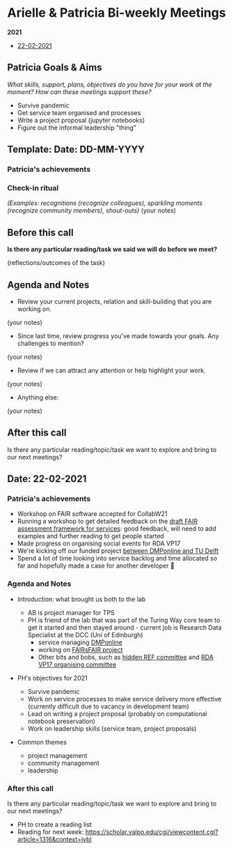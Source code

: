 # Arielle & Patricia Bi-weekly Meetings

**2021**

* [22-02-2021](#Date-22-02-2021)

## Patricia Goals & Aims 
*What skills, support, plans, objectives do you have for your work at the moment? How can these meetings support these?*

* Survive pandemic
* Get service team organised and processes
* Write a project proposal (jupyter notebooks)
* Figure out the informal leadership "thing"

## Template: Date: DD-MM-YYYY

### Patricia's achievements

### Check-in ritual
*(Examples: recognitions (recognize colleagues), sparkling moments (recognize community members), shout-outs)*
(your notes)

## Before this call
**Is there any particular reading/task we said we will do before we meet?**

(reflections/outcomes of the task)

## Agenda and Notes
* Review your current projects, relation and skill-building that you are working on.

(your notes)

* Since last time, review progress you’ve made towards your goals. Any challenges to mention?

(your notes)
* Review if we can attract any attention or help highlight your work.

(your notes)
* Anything else:

(your notes)

## After this call
Is there any particular reading/topic/task we want to explore and bring to our next meetings?

## Date: 22-02-2021

### Patricia's achievements
* Workshop on FAIR software accepted for CollabW21
* Running a workshop to get detailed feedback on the [draft FAIR assessment framework for services](https://www.fairsfair.eu/events/fairness-services-closer-look-fairsfair-framework): good feedback, will need to add examples and further reading to get people started
* Made progress on organising social events for RDA VP17
* We're kicking off our funded project [between DMPonline and TU Delft](https://openworking.wordpress.com/2021/02/22/towards-better-efficiency-integrating-data-management-plans-with-institutional-systems/)
* Spend a lot of time looking into service backlog and time allocated so far and hopefully made a case for another developer :crossed_fingers: 

### Agenda and Notes

* Introduction: what brought us both to the lab
    * AB is project manager for TPS
    * PH is friend of the lab that was part of the Turing Way core team to get it started and then stayed around - current job is Research Data Specialist at the DCC (Uni of Edinburgh)
        * service managing [DMPonline](https://dmponline.dcc.ac.uk/)
        * working on [FAIRsFAIR project](https://www.fairsfair.eu/)
        * Other bits and bobs, such as [hidden REF committee](https://hidden-ref.org/) and [RDA VP17 organising committee](https://www.rd-alliance.org/plenaries/rda-17th-plenary-meeting-edinburgh-virtual)
        
* PH's objectives for 2021
    * Survive pandemic
    * Work on service processes to make service delivery more effective (currently difficult due to vacancy in development team)
    * Lead on writing a project proposal (probably on computational notebook preservation)
    * Work on leadership skills (service team, project proposals)

* Common themes
    * project management
    * community management
    * leadership

### After this call
Is there any particular reading/topic/task we want to explore and bring to our next meetings?
* PH to create a reading list 
* Reading for next week: https://scholar.valpo.edu/cgi/viewcontent.cgi?article=1316&context=jvbl
